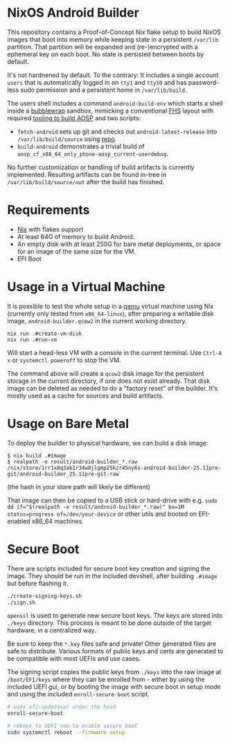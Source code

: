 # NixOS Android Builder

This repository contains a Proof-of-Concept Nix flake setup to build NixOS images that boot into memory while keeping state in a persistent `/var/lib` partition. That partition will be expanded and (re-)encrypted with
a ephemeral key on each boot. No state is persisted between boots by default.

It's not hardnened by default. To the contrary: It includes a single account `users` that is automatically logged in on `tty1` and `ttyS0` and has password-less sudo permission and a persistent home in `/var/lib/build`.

The users shell includes a command `android-build-env` which starts a shell inside a [bubblewrap](https://github.com/containers/bubblewrap) sandbox, mimicking a conventional [FHS](https://en.wikipedia.org/wiki/Filesystem_Hierarchy_Standard) layout with required [tooling to build AOSP](https://source.android.com/docs/setup/start) and two scripts:

* `fetch-android` sets up git and checks out `android-latest-release` into `/var/lib/build/source` using [repo](https://android.googlesource.com/tools/repo).
* `build-android` demonstrates a trivial build of `aosp_cf_x86_64_only_phone-aosp_current-userdebug`.

No further customization or handling of build artifacts is currently implemented.
Resulting artifacts can be found in-tree in `/var/lib/build/source/out` after the
build has finished.

# Requirements

* [Nix](https://nixos.org) with flakes support
* At least 64G of memory to build Android.
* An empty disk with at least 250G for bare metal deployments, or space for an image of the same size for the VM.
* EFI Boot

# Usage in a Virtual Machine

It is possible to test the whole setup in a [qemu](http://qemu.org/) virtual machine using Nix (currently only tested from `x86_64-linux`), after preparing a writable disk image, `android-builder.qcow2` in the current working directory.

```shell-session
nix run .#create-vm-disk
nix run .#run-vm
```

Will start a head-less VM with a console in the current terminal. Use `Ctrl-A x` or `systemctl poweroff` to stop the VM.

The command above will create a `qcow2` disk image for the persistent storage in the current directory, if one does not exist already. That disk image can be deleted as needed to do a "factory reset" of the builder. It's mostly used as a cache for sources and build artifacts.

# Usage on Bare Metal

To deploy the builder to physical hardware, we can build a disk image:

```shell-session
$ nix build .#image
$ realpath -e result/android-builder_*.raw
/nix/store/1rr1x8q3ak1r34w8jlgmp25kzr45ny6s-android-builder-25.11pre-git/android-builder_25.11pre-git.raw
```

(the hash in your store path will likely be different)

That image can then be copied to a USB stick or hard-drive with e.g. `sudo dd if="$(realpath -e result/android-builder_*.raw)" bs=1M status=progress of=/dev/your-device` or other utils and booted on EFI-enabled x86_64 machines.

# Secure Boot

There are scripts included for secure boot key creation and signing the image. They should be run in the included devshell, after building `.#image` but before flashing it.

```sh
./create-signing-keys.sh
./sign.sh
```

`openssl` is used to generate new secure boot keys. The keys are stored into `./keys` directory.
This process is meant to be done outside of the target hardware, in a centralized way.

Be sure to keep the `*.key` files safe and private! Other generated files are safe to distribute.
Various formats of public keys and certs are generated to be compatible with most UEFIs and use cases.

The signing script copies the public keys from `./keys` into the raw image at `/boot/EFI/keys` where they can be enrolled from -
either by using the included UEFI gui, or by booting the image with secure boot in setup mode and using the included `enroll-secure-boot` script.

```sh
# uses efi-updatevar under the hood
enroll-secure-boot

# reboot to UEFI now to enable secure boot
sudo systemctl reboot --firmware-setup
```
